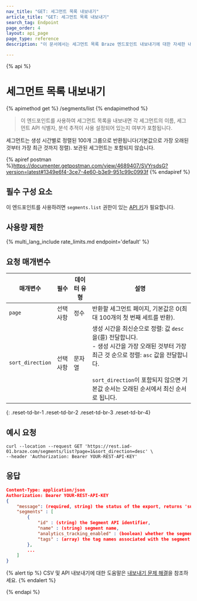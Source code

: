 ```yaml
---
nav_title: "GET: 세그먼트 목록 내보내기"
article_title: "GET: 세그먼트 목록 내보내기"
search_tag: Endpoint
page_order: 4
layout: api_page
page_type: reference
description: "이 문서에서는 세그먼트 목록 Braze 엔드포인트 내보내기에 대한 자세한 내용을 설명합니다."

---
```

{% api %}
# 세그먼트 목록 내보내기
{% apimethod get %}
/segments/list
{% endapimethod %}

> 이 엔드포인트를 사용하여 세그먼트 목록을 내보내면 각 세그먼트의 이름, 세그먼트 API 식별자, 분석 추적이 사용 설정되어 있는지 여부가 포함됩니다. 

세그먼트는 생성 시간별로 정렬된 100개 그룹으로 반환됩니다(기본값으로 가장 오래된 것부터 가장 최근 것까지 정렬). 보관된 세그먼트는 포함되지 않습니다.

{% apiref postman %}https://documenter.getpostman.com/view/4689407/SVYrsdsG?version=latest#1349e6f4-3ce7-4e60-b3e9-951c99c0993f {% endapiref %}

## 필수 구성 요소

이 엔드포인트를 사용하려면 `segments.list` 권한이 있는 [API 키]({{site.baseurl}}/api/basics#rest-api-key/)가 필요합니다.

## 사용량 제한

{% multi_lang_include rate_limits.md endpoint='default' %}

## 요청 매개변수

| 매개변수| 필수 | 데이터 유형 | 설명 |
| -------- | -------- | --------- | ----------- |
| `page` | 선택 사항 | 정수 | 반환할 세그먼트 페이지, 기본값은 0(최대 100개의 첫 번째 세트를 반환). |
| `sort_direction` | 선택 사항 | 문자열 | 생성 시간을 최신순으로 정렬: 값 `desc`을(를) 전달합니다.<br> \- 생성 시간을 가장 오래된 것부터 가장 최근 것 순으로 정렬: `asc` 값을 전달합니다. <br><br>`sort_direction`이 포함되지 않으면 기본값 순서는 오래된 순서에서 최신 순서로 됩니다. |
{: .reset-td-br-1 .reset-td-br-2 .reset-td-br-3  .reset-td-br-4}

## 예시 요청
```
curl --location --request GET 'https://rest.iad-01.braze.com/segments/list?page=1&sort_direction=desc' \
--header 'Authorization: Bearer YOUR-REST-API-KEY'
```

## 응답

```json
Content-Type: application/json
Authorization: Bearer YOUR-REST-API-KEY
{
    "message": (required, string) the status of the export, returns 'success' when completed without errors,
    "segments" : [
        {
            "id" : (string) the Segment API identifier,
            "name" : (string) segment name,
            "analytics_tracking_enabled" : (boolean) whether the segment has analytics tracking enabled,
            "tags" : (array) the tag names associated with the segment formatted as strings
        },
        ...
    ]
}
```

{% alert tip %}
CSV 및 API 내보내기에 대한 도움말은 [내보내기 문제 해결]({{site.baseurl}}/user_guide/data_and_analytics/export_braze_data/export_troubleshooting/)을 참조하세요.
{% endalert %}

{% endapi %}
